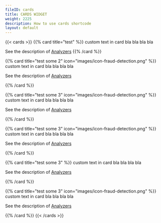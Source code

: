 ```yaml
---
fileID: cards
title: CARDS WIDGET
weight: 2225
description: How to use cards shortcode
layout: default
---
```


{{< cards >}}
{{% card title="test" %}}
custom text in card
bla bla bla
bla

See the description of [Analyzers](../analyzers/)
{{% /card %}}

{{% card title="test some 2" icon="images/icon-fraud-detection.png" %}}
custom text in card
bla bla bla
bla

See the description of [Analyzers](../analyzers/)

{{% /card %}}

{{% card title="test some 3" icon="images/icon-fraud-detection.png" %}}
custom text in card
bla bla bla
bla

See the description of [Analyzers](../analyzers/)

{{% /card %}}

{{% card title="test some 3" icon="images/icon-fraud-detection.png" %}}
custom text in card
bla bla bla
bla

See the description of [Analyzers](../analyzers/)

{{% /card %}}

{{% card title="test some 3" %}}
custom text in card
bla bla bla
bla

See the description of [Analyzers](../analyzers/)

{{% /card %}}

{{% card title="test some 3" icon="images/icon-fraud-detection.png" %}}
custom text in card
bla bla bla
bla

See the description of [Analyzers](../analyzers/)

{{% /card %}}
{{< /cards >}}